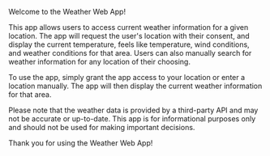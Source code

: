 Welcome to the Weather Web App!

This app allows users to access current weather information for a given location. The app will request the user's location with their consent, and display the current temperature, feels like temperature, wind conditions, and weather conditions for that area. Users can also manually search for weather information for any location of their choosing.

To use the app, simply grant the app access to your location or enter a location manually. The app will then display the current weather information for that area.

Please note that the weather data is provided by a third-party API and may not be accurate or up-to-date. This app is for informational purposes only and should not be used for making important decisions.

Thank you for using the Weather Web App!
